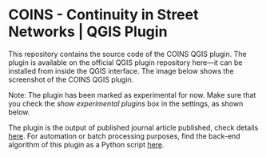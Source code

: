# COINS - Continuity in Street Networks | QGIS Plugin

This repository contains the source code of the COINS QGIS plugin. The plugin is available on the official QGIS plugin repository here—it can be installed from inside the QGIS interface. The image below shows the screenshot of the COINS QGIS plugin.<br/>

Note: The plugin has been marked as experimental for now. Make sure that you check the *show experimental plugins* box in the settings, as shown below.<br/>

The plugin is the output of published journal article published, check details [here](../../../). For automation or batch processing purposes, find the back-end algorithm of this plugin as a Python script [here](../PythonTool).
